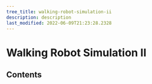 ```yaml
---
tree_title: walking-robot-simulation-ii
description: description
last_modified: 2022-06-09T21:23:28.2328
---
```


# Walking Robot Simulation II

## Contents

